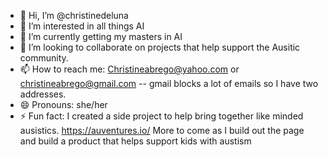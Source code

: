 - 👋 Hi, I’m @christinedeluna
- 👀 I’m interested in all things AI 
- 🌱 I’m currently getting my masters in AI 
- 💞️ I’m looking to collaborate on projects that help support the Ausitic community. 
- 📫 How to reach me: Christineabrego@yahoo.com or christineabrego@gmail.com -- gmail blocks a lot of emails so I have two addresses. 
- 😄 Pronouns: she/her
- ⚡ Fun fact: I created a side project to help bring together like minded ausistics. https://auventures.io/ More to come as I build out the page and build a product that helps support kids with austism

<!---
christinedeluna/christinedeluna is a ✨ special ✨ repository because its `README.md` (this file) appears on your GitHub profile.
You can click the Preview link to take a look at your changes.
--->
